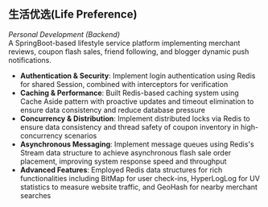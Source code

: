 ## 生活优选(Life Preference)
*Personal Development (Backend)*  
A SpringBoot-based lifestyle service platform implementing merchant reviews, coupon flash sales, friend following, and blogger dynamic push notifications.

- **Authentication & Security**: Implement login authentication using Redis for shared Session, combined with interceptors for verification
- **Caching & Performance**: Built Redis-based caching system using Cache Aside pattern with proactive updates and timeout elimination to ensure data consistency and reduce database pressure
- **Concurrency & Distribution**: Implement distributed locks via Redis to ensure data consistency and thread safety of coupon inventory in high-concurrency scenarios
- **Asynchronous Messaging**: Implement message queues using Redis's Stream data structure to achieve asynchronous flash sale order placement, improving system response speed and throughput
- **Advanced Features**: Employed Redis data structures for rich functionalities including BitMap for user check-ins, HyperLogLog for UV statistics to measure website traffic, and GeoHash for nearby merchant searches

